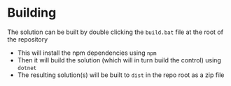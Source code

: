 # Building

The solution can be built by double clicking the `build.bat` file at the root of the repository
- This will install the npm dependencies using `npm`
- Then it will build the solution (which will in turn build the control) using `dotnet`
- The resulting solution(s) will be built to `dist` in the repo root as a zip file
